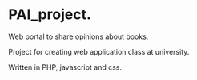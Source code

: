 # PAI_project.
Web portal to share opinions about books.

Project for creating web application class at university.

Written in PHP, javascript and css.
